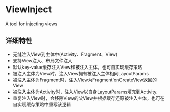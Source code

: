 # ViewInject
A tool for injecting views


##  详细特性
- 无缝注入View到主体中(Activity、Fragment、View)
- 支持View注入、布局文件注入
- 默认key-value缓存注入View和被注入主体，也可自实现缓存策略
- 被注入主体为View时，注入View拥有被注入主体相同LayoutParams
- 被注入主体为Fragment时，注入View为Fragment'onCreateView返回的View
- 被注入主体为Activity时，注入View以自身LayoutParams填充到Activity.
- 重复注入View时，会移除View的父View并根据缓存还原被注入主体，也可在自实现缓存策略中重写该逻辑